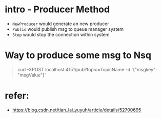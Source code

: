 # intro - Producer Method
- `NewProducer`  would generate an new producer
- `Publis` would publish msg to queue manager system
- `Stop` would stop the connection within system

# Way to produce some msg to Nsq
> curl -XPOST localhost:4151/pub?topic=TopicName -d '{"msgkey": "msgValue"}'

# refer:
- https://blog.csdn.net/tian_lai_yuyuh/article/details/52700695